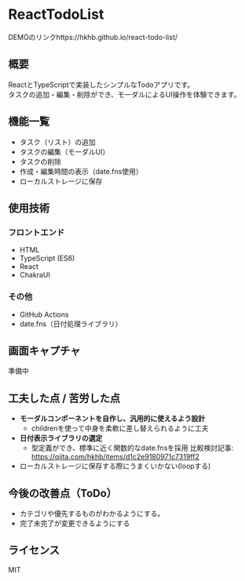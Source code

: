 # ReactTodoList

DEMOのリンクhttps://hkhb.github.io/react-todo-list/

## 概要
ReactとTypeScriptで実装したシンプルなTodoアプリです。  
タスクの追加・編集・削除ができ、モーダルによるUI操作を体験できます。

## 機能一覧
- タスク（リスト）の追加
- タスクの編集（モーダルUI）
- タスクの削除
- 作成・編集時間の表示（date.fns使用）
- ローカルストレージに保存

## 使用技術
### フロントエンド
- HTML
- TypeScript (ES6)
- React
- ChakraUI

### その他
- GitHub Actions
- date.fns（日付処理ライブラリ）

## 画面キャプチャ
準備中

## 工夫した点 / 苦労した点
- **モーダルコンポーネントを自作し、汎用的に使えるよう設計**
  - childrenを使って中身を柔軟に差し替えられるように工夫
- **日付表示ライブラリの選定**
  - 型定義ができ、標準に近く関数的なdate.fnsを採用
  比較検討記事: https://qiita.com/hkhb/items/d1c2e9180971c7319ff2
- ローカルストレージに保存する際にうまくいかない(loopする)

## 今後の改善点（ToDo）
- カテゴリや優先するものがわかるようにする。
- 完了未完了が変更できるようにする

## ライセンス

MIT
